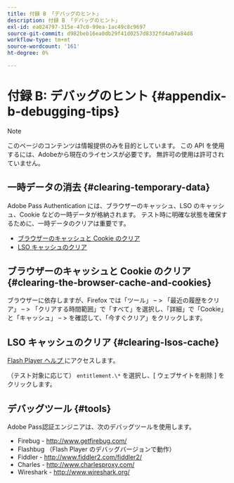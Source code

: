 ```yaml
---
title: 付録 B 「デバッグのヒント」
description: 付録 B 「デバッグのヒント」
exl-id: ea024797-315e-47c0-99ea-1ac49c8c9697
source-git-commit: d982beb16ea0db29f41d0257d8332fd4a07a84d8
workflow-type: tm+mt
source-wordcount: '161'
ht-degree: 0%

---
```


# 付録 B: デバッグのヒント {#appendix-b-debugging-tips}

>[!NOTE]
>
>このページのコンテンツは情報提供のみを目的としています。 この API を使用するには、Adobeから現在のライセンスが必要です。 無許可の使用は許可されていません。


## 一時データの消去 {#clearing-temporary-data}

Adobe Pass Authentication には、ブラウザーのキャッシュ、LSO のキャッシュ、Cookie などの一時データが格納されます。 テスト時に明確な状態を確保するために、一時データのクリアは重要です。

- [ブラウザーのキャッシュと Cookie のクリア](#clearing-the-browser-cache-and-cookies)
- [LSO キャッシュのクリア ](#clearing-lsos-cache)


## ブラウザーのキャッシュと Cookie のクリア {#clearing-the-browser-cache-and-cookies}

ブラウザーに依存しますが、Firefox では「ツール」 – \> 「最近の履歴をクリア」 – \> 「クリアする時間範囲」で「すべて」を選択し、「詳細」で「Cookie」と「キャッシュ」 – \> を確認して、「今すぐクリア」をクリックします。


## LSO キャッシュのクリア {#clearing-lsos-cache}

[Flash Player ヘルプ ](http://www.macromedia.com/support/documentation/en/flashplayer/help/settings_manager07.html) にアクセスします。

（テスト対象に応じて） ```entitlement.\*``` を選択し、[ ウェブサイトを削除 ] をクリックします。


## デバッグツール {#tools}

Adobe Pass認証エンジニアは、次のデバッグツールを使用します。

- Firebug - <http://www.getfirebug.com/>
- Flashbug （Flash Player のデバッグバージョンで動作）
- Fiddler - <http://www.fiddler2.com/fiddler2/>
- Charles - <http://www.charlesproxy.com/>
- Wireshark - <http://www.wireshark.org/>


<!--
## Related Information

- [Programmer Integration Guide](/help/authentication/programmer-integration-guide-overview.md)

- [Using Charles Proxy (Tech Note)](https://tve.zendesk.com/hc/en-us/articles/204962849-Using-Charles-Proxy)
-->
